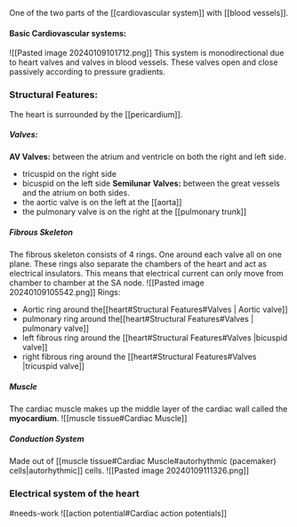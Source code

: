 One of the two parts of the [[cardiovascular system]] with [[blood vessels]].

#### Basic Cardiovascular systems:
![[Pasted image 20240109101712.png]]
This system is monodirectional due to heart valves and valves in blood vessels. These valves open and close passively according to pressure gradients. 
### Structural Features:
The heart is surrounded by the [[pericardium]]. 

##### Valves:
**AV Valves:** 
between the atrium and ventricle on both the right and left side.
- tricuspid on the right side
- bicuspid on the left side
**Semilunar Valves:**
between the great vessels and the atrium on both sides.
- the aortic valve is on the left at the [[aorta]]
- the pulmonary valve is on the right at the [[pulmonary trunk]]

##### Fibrous Skeleton
The fibrous skeleton consists of 4 rings. One around each valve all on one plane. These rings also separate the chambers of the heart and act as electrical insulators. This means that electrical current can only move from chamber to chamber at the SA node.
![[Pasted image 20240109105542.png]]
Rings:
- Aortic ring around the[[heart#Structural Features#Valves | Aortic valve]]
- pulmonary ring around the[[heart#Structural Features#Valves | pulmonary valve]]
- left fibrous ring around the [[heart#Structural Features#Valves |bicuspid valve]]
- right fibrous ring around the [[heart#Structural Features#Valves |tricuspid valve]]

##### Muscle
The cardiac muscle makes up the middle layer of the cardiac wall called the **myocardium**.
![[muscle tissue#Cardiac Muscle]]

##### Conduction System
Made out of [[muscle tissue#Cardiac Muscle#autorhythmic (pacemaker) cells|autorhythmic]] cells.
![[Pasted image 20240109111326.png]]

### Electrical system of the heart
#needs-work 
![[action potential#Cardiac action potentials]]
